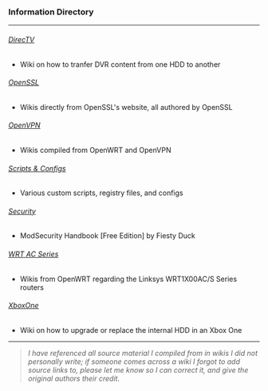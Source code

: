 ### Information Directory ###
---
###### [DirecTV](DirecTV-DVR-Transfer) ######
- Wiki on how to tranfer DVR content from one HDD to another

###### [OpenSSL](OpenSSL) ######
- Wikis directly from OpenSSL's website, all authored by OpenSSL

###### [OpenVPN](OpenVPN) ######
- Wikis compiled from OpenWRT and OpenVPN

###### [Scripts & Configs](Scripts%2BConfigs) ######
- Various custom scripts, registry files, and configs

###### [Security](Security/ModSecurity) ######
- ModSecurity Handbook [Free Edition] by Fiesty Duck

###### [WRT AC Series](WRT-AC-Series) ######
- Wikis from OpenWRT regarding the Linksys WRT1X00AC/S Series routers

###### [XboxOne](XboxOne) ######
- Wiki on how to upgrade or replace the internal HDD in an Xbox One


---
> _I have referenced all source material I compiled from in wikis I did not personally write; if someone comes across a wiki I forgot
> to add source links to, please let me know so I can correct it, and give the original authors their credit._
